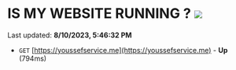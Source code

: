 # IS MY WEBSITE RUNNING ? [![](https://img.shields.io/static/v1?label=Sponsor&message=%E2%9D%A4&logo=GitHub&color=%23fe8e86)](https://github.com/sponsors/<username>)

Last updated: **8/10/2023, 5:46:32 PM**

- `GET` [https://youssefservice.me](https://youssefservice.me) - **Up** (794ms)
